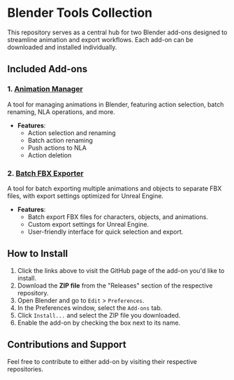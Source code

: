 # Blender Tools Collection

This repository serves as a central hub for two Blender add-ons designed to streamline animation and export workflows. Each add-on can be downloaded and installed individually.

## Included Add-ons

### 1. [Animation Manager](https://github.com/evilmushroom/blender-AnimationManager)
A tool for managing animations in Blender, featuring action selection, batch renaming, NLA operations, and more.

- **Features**:
  - Action selection and renaming
  - Batch action renaming
  - Push actions to NLA
  - Action deletion


### 2. [Batch FBX Exporter](https://github.com/evilmushroom/batch-fbx-exporter)
A tool for batch exporting multiple animations and objects to separate FBX files, with export settings optimized for Unreal Engine.

- **Features**:
  - Batch export FBX files for characters, objects, and animations.
  - Custom export settings for Unreal Engine.
  - User-friendly interface for quick selection and export.


## How to Install

1. Click the links above to visit the GitHub page of the add-on you'd like to install.
2. Download the **ZIP file** from the "Releases" section of the respective repository.
3. Open Blender and go to `Edit` > `Preferences`.
4. In the Preferences window, select the `Add-ons` tab.
5. Click `Install...` and select the ZIP file you downloaded.
6. Enable the add-on by checking the box next to its name.

## Contributions and Support

Feel free to contribute to either add-on by visiting their respective repositories.

